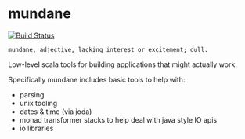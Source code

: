 mundane
=======

[![Build Status](https://travis-ci.org/ambiata/mundane.png)](https://travis-ci.org/ambiata/mundane)

```
mundane, adjective, lacking interest or excitement; dull.
```

Low-level scala tools for building applications that might actually work.

Specifically mundane includes basic tools to help with:
 - parsing
 - unix tooling
 - dates & time (via joda)
 - monad transformer stacks to help deal with java style IO apis
 - io libraries